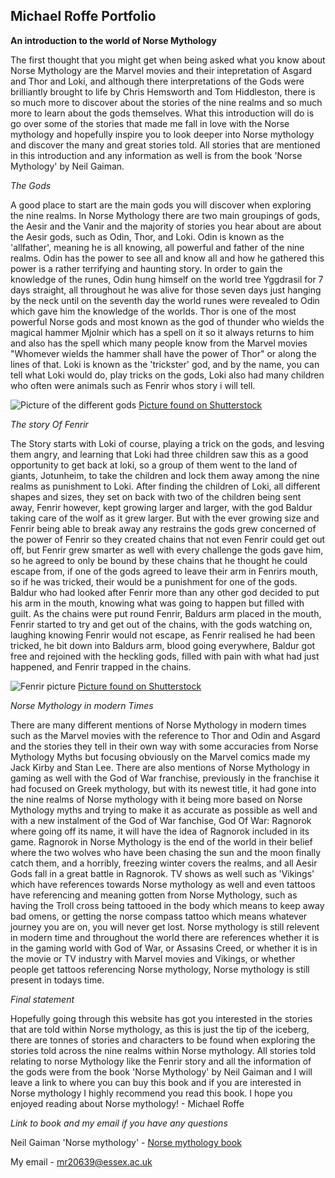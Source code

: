 ##  Michael Roffe Portfolio ##
**An introduction to the world of Norse Mythology**

The first thought that you might get when being asked what you know about Norse Mythology are the Marvel movies and their intepretation of Asgard and Thor and Loki, and although there interpretations of the Gods were brilliantly brought to life by Chris Hemsworth and Tom Hiddleston, there is so much more to discover about the stories of the nine realms and so much more to learn about the gods themselves. What this introduction will do is go over some of the stories that made me fall in love with the Norse mythology and hopefully inspire you to look deeper into Norse mythology and discover the many and great stories told. All stories that are mentioned in this introduction and any information as well is from the book 'Norse Mythology' by Neil Gaiman.



*The Gods*

A good place to start are the main gods you will discover when exploring the nine realms. In Norse Mythology there are two main groupings of gods, the Aesir and the Vanir and the majority of stories you hear about are about the Aesir gods, such as Odin, Thor, and Loki. Odin is known as the 'allfather', meaning he is all knowing, all powerful and father of the nine realms. Odin has the power to see all and know all and how he gathered this power is a rather terrifying and haunting story. In order to gain the knowledge of the runes, Odin hung himself on the world tree Yggdrasil for 7 days straight, all throughout he was alive for those seven days just hanging by the neck until on the seventh day the world runes were revealed to Odin which gave him the knowledge of the worlds. Thor is one of the most powerful Norse gods and most known as the god of thunder who wields the magical hammer Mjolnir which has a spell on it so it always returns to him and also has the spell which many people know from the Marvel movies "Whomever wields the hammer shall have the power of Thor" or along the lines of that. Loki is known as the 'trickster' god, and by the name, you can tell what Loki would do, play tricks on the gods, Loki also had many children who often were animals such as Fenrir whos story i will tell.

![Picture of the different gods](https://image.shutterstock.com/image-vector/norse-nordic-mythology-gods-600w-1316651117.jpg)
[Picture found on Shutterstock](https://image.shutterstock.com/image-vector/norse-nordic-mythology-gods-600w-1316651117.jpg)



*The story Of Fenrir*

The Story starts with Loki of course, playing a trick on the gods, and lesving them angry, and learning that Loki had three children saw this as a good opportunity to get back at loki, so a group of them went to the land of giants, Jotunheim, to take the children and lock them away among the nine realms as punishment to Loki. After finding the children of Loki, all different shapes and sizes, they set on back with two of the children being sent away, Fenrir however, kept growing larger and larger, with the god Baldur taking care of the wolf as it grew larger. But with the ever growing size and Fenrir being able to break away any restrains the gods grew concerned of the power of Fenrir so they created chains that not even Fenrir could get out off, but Fenrir grew smarter as well with every challenge the gods gave him, so he agreed to only be bound by these chains that he thought he could escape from, if one of the gods agreed to leave their arm in Fenrirs mouth, so if he was tricked, their would be a punishment for one of the gods. Baldur who had looked after Fenrir more than any other god decided to put his arm in the mouth, knowing what was going to happen but filled with guilt. As the chains were put round Fenrir, Baldurs arm placed in the mouth, Fenrir started to try and get out of the chains, with the gods watching on, laughing knowing Fenrir would not escape, as Fenrir realised he had been tricked, he bit down into Baldurs arm, blood going everywhere, Baldur got free and rejoined with the heckling gods, filled with pain with what had just happened, and Fenrir trapped in the chains.

![Fenrir picture](https://image.shutterstock.com/image-illustration/illustration-fenrir-giant-ice-wolf-600w-1962377044.jpg)
[Picture found on Shutterstock](https://www.shutterstock.com/image-illustration/illustration-fenrir-giant-ice-wolf-norse-1962377044)



*Norse Mythology in modern Times*

There are many different mentions of Norse Mythology in modern times such as the Marvel movies with the reference to Thor and Odin and Asgard and the stories they tell in their own way with some accuracies from Norse Mythology Myths but focusing obviously on the Marvel comics made my Jack Kirby and Stan Lee. There are also mentions of Norse Mythology in gaming as well with the God of War franchise, previously in the franchise it had focused on Greek mythology, but with its newest title, it had gone into the nine realms of Norse mythology with it being more based on Norse Mythology myths and trying to make it as accurate as possible as well and with a new instalment of the God of War fanchise, God Of War: Ragnorok where going off its name, it will have the idea of Ragnorok included in its game. Ragnorok in Norse Mythology is the end of the world in their belief where the two wolves who have been chasing the sun and the moon finally catch them, and a horribly, freezing winter covers the realms, and all Aesir Gods fall in a great battle in Ragnorok. TV shows as well such as 'Vikings' which have references towards Norse mythology as well and even tattoos have referencing and meaning gotten from Norse Mythology, such as having the Troll cross being tattooed in the body which means to keep away bad omens, or getting the norse compass tattoo which means whatever journey you are on, you will never get lost. Norse mythology is still relevent in modern time and throughout the world there are references whether it is in the gaming world with God of War, or Assasins Creed, or whether it is in the movie or TV industry with Marvel movies and Vikings, or whether people get tattoos referencing Norse mythology, Norse mythology is still present in todays time.



*Final statement*

Hopefully going through this website has got you interested in the stories that are told within Norse mythology, as this is just the tip of the iceberg, there are tonnes of stories and characters to be found when exploring the stories told across the nine realms within Norse mythology. All stories told relating to norse Mythology like the Fenrir story and all the information of the gods were from the book 'Norse Mythology' by Neil Gaiman and I will leave a link to where you can buy this book and if you are interested in Norse mythology I highly recommend you read this book. I hope you enjoyed reading about Norse mythology! - Michael Roffe

*Link to book and my email if you have any questions*

Neil Gaiman 'Norse mythology' - [Norse mythology book](https://www.amazon.co.uk/Norse-Mythology-Neil-Gaiman/dp/1408886812/ref=asc_df_1408886812?tag=bingshoppinga-21&linkCode=df0&hvadid=80333125119145&hvnetw=o&hvqmt=e&hvbmt=be&hvdev=c&hvlocint=&hvlocphy=&hvtargid=pla-4583932700372203&psc=1)

My email - mr20639@essex.ac.uk


















 


